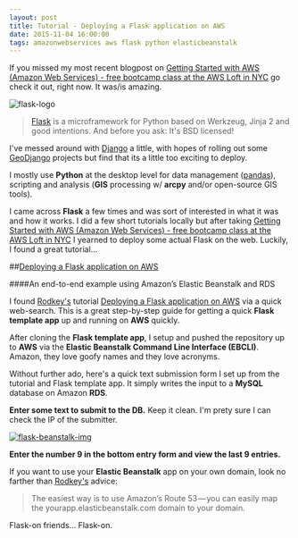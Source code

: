 ```yaml
---
layout: post
title: Tutorial - Deploying a Flask application on AWS 
date: 2015-11-04 16:00:00
tags: amazonwebservices aws flask python elasticbeanstalk
---
```


If you missed my most recent blogpost on [Getting Started with AWS (Amazon Web Services) - free bootcamp class at the AWS Loft in NYC](http://nygeog.github.io/2015/10/28/getting-started-with-aws.html) go check it out, right now. It was/is amazing. 

![flask-logo](http://flask.pocoo.org/static/logo/flask.png)

>[Flask](http://flask.pocoo.org/) is a microframework for Python based on Werkzeug, Jinja 2 and good intentions. And before you ask: It's BSD licensed!

I've messed around with [Django](https://www.djangoproject.com/) a little, with hopes of rolling out some [GeoDjango](http://geodjango.org/) projects but find that its a little too exciting to deploy. 

I mostly use **Python** at the desktop level for data management ([pandas](http://pandas.pydata.org/)), scripting and analysis (**GIS** processing w/ **arcpy** and/or open-source GIS tools). 

I came across **Flask** a few times and was sort of interested in what it was and how it works. I did a few short tutorials locally but after taking [Getting Started with AWS (Amazon Web Services) - free bootcamp class at the AWS Loft in NYC](http://nygeog.github.io/2015/10/28/getting-started-with-aws.html) I yearned to deploy some actual Flask on the web. Luckily, I found a great tutorial... 

##[Deploying a Flask application on AWS](https://medium.com/@rodkey/deploying-a-flask-application-on-aws-a72daba6bb80)

####An end-to-end example using Amazon’s Elastic Beanstalk and RDS

I found [Rodkey's](https://medium.com/@rodkey) tutorial [Deploying a Flask application on AWS](https://medium.com/@rodkey/deploying-a-flask-application-on-aws-a72daba6bb80) via a quick web-search. This is a great step-by-step guide for getting a quick **Flask template app** up and running on **AWS** quickly. 

After cloning the **Flask template app**, I setup and pushed the repository up to **AWS** via the **Elastic Beanstalk Command Line Interface (EBCLI)**. Amazon, they love goofy names and they love acronyms.

Without further ado, here's a quick text submission form I set up from the tutorial and Flask template app. It simply writes the input to a **MySQL** database on Amazon **RDS**. 

**Enter some text to submit to the DB.** Keep it clean. I'm prety sure I can check the IP of the submitter. 

[![flask-beanstalk-img](https://raw.githubusercontent.com/nygeog/nygeog.github.com/master/_posts/img/flask-elastic-beanstalk.png)](http://nygeog-flask-aws-tutorial.elasticbeanstalk.com/)

**Enter the number 9 in the bottom entry form and view the last 9 entries.**

If you want to use your **Elastic Beanstalk** app on your own domain, look no farther than [Rodkey's](https://medium.com/@rodkey) advice:

> The easiest way is to use Amazon’s Route 53 — you can easily map the yourapp.elasticbeanstalk.com domain to your domain.


Flask-on friends... Flask-on.









